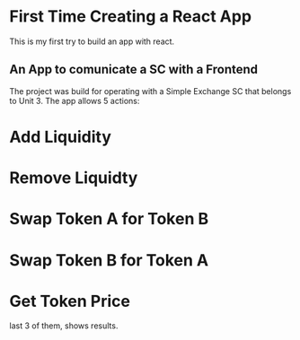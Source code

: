 # First Time Creating a React App

This is my first try to build an app with react.

## An App to comunicate a SC with a Frontend

The project was build for operating with a Simple Exchange SC that belongs to Unit 3.
The app allows 5 actions:

# Add Liquidity

# Remove Liquidty

# Swap Token A for Token B

# Swap Token B for Token A

# Get Token Price

last 3 of them, shows results.
